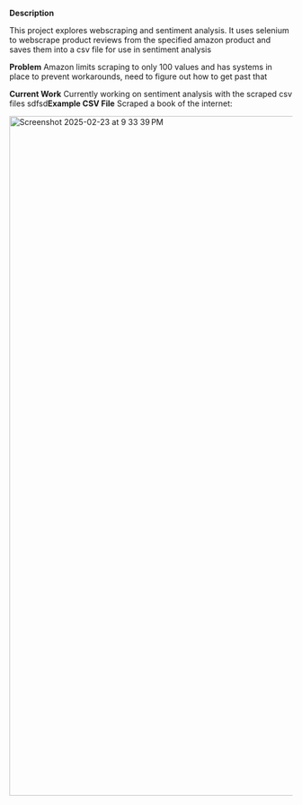 **Description**

This project explores webscraping and sentiment analysis. It uses selenium to webscrape product reviews from the specified amazon product and saves them into a csv file for use in sentiment analysis

**Problem**
Amazon limits scraping to only 100 values and has systems in place to prevent workarounds, need to figure out how to get past that

**Current Work**
Currently working on sentiment analysis with the scraped csv files
sdfsd**Example CSV File**
Scraped a book of the internet:


<img width="1209" alt="Screenshot 2025-02-23 at 9 33 39 PM" src="https://github.com/user-attachments/assets/62b66c66-7214-4967-81d7-c11fb5c98e8c" />



